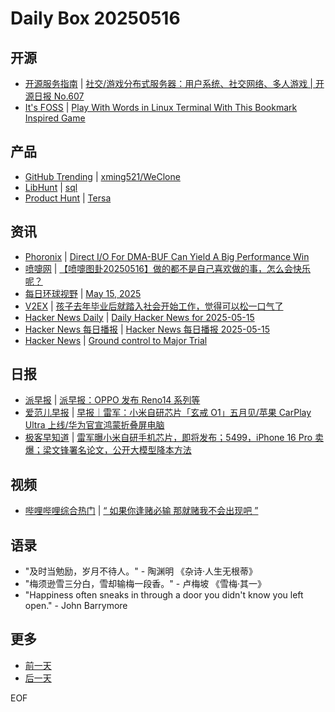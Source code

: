 # Daily Box 20250516

## 开源
- [开源服务指南](https://osguider.com/blog/) | [社交/游戏分布式服务器：用户系统、社交网络、多人游戏 | 开源日报 No.607](https://osguider.com/blog/post/daily/daily-607/)
- [It's FOSS](https://itsfoss.com/) | [Play With Words in Linux Terminal With This Bookmark Inspired Game](https://itsfoss.com/sausage/)

## 产品
- [GitHub Trending](https://github.com/trending?since=daily) | [xming521/WeClone](https://github.com/xming521/WeClone)
- [LibHunt](https://www.libhunt.com/) | [sql](https://www.libhunt.com/r/sql)
- [Product Hunt](https://www.producthunt.com) | [Tersa](https://www.producthunt.com/posts/tersa)

## 资讯
- [Phoronix](https://www.phoronix.com/) | [Direct I/O For DMA-BUF Can Yield A Big Performance Win](https://www.phoronix.com/news/Direct-IO-DMA-BUF)
- [喷嚏网](http://www.dapenti.com/blog/blog.asp?subjectid=70&name=xilei) | [【喷嚏图卦20250516】做的都不是自己喜欢做的事，怎么会快乐呢？](http://www.dapenti.com/blog/more.asp?name=xilei&id=185992)
- [每日环球视野](https://idai.ly/) | [May 15, 2025](http://m.idai.ly/se/a193iG?1747238400)
- [V2EX](https://www.v2ex.com/) | [孩子去年毕业后就踏入社会开始工作，觉得可以松一口气了](https://www.v2ex.com/t/1132206)
- [Hacker News Daily](https://www.daemonology.net/hn-daily/) | [Daily Hacker News for 2025-05-15](https://www.daemonology.net/hn-daily/2025-05-15.html)
- [Hacker News 每日播报](https://hacker-news.agi.li/) | [Hacker News 每日播报 2025-05-15](https://hacker-news.agi.li/post/2025-05-15)
- [Hacker News](https://news.ycombinator.com/front) | [Ground control to Major Trial](https://news.ycombinator.com/item?id=44004388)

## 日报
- [派早报](https://sspai.com/tag/%E6%B4%BE%E6%97%A9%E6%8A%A5) | [派早报：OPPO 发布 Reno14 系列等](https://sspai.com/post/99252)
- [爱范儿早报](https://www.ifanr.com/category/ifanrnews) | [早报｜雷军：小米自研芯片「玄戒 O1」五月见/苹果 CarPlay Ultra 上线/华为官宣鸿蒙折叠屏电脑](https://www.ifanr.com/1623938)
- [极客早知道](https://www.geekpark.net/column/74) | [雷军曝小米自研手机芯片，即将发布；5499，iPhone 16 Pro 卖爆；梁文锋署名论文，公开大模型降本方法](https://www.geekpark.net/news/349300)

## 视频
- [哔哩哔哩综合热门](https://www.bilibili.com/v/popular/all/) | [“ 如果你逢赌必输 那就赌我不会出现吧 ”](https://b23.tv/BV1x3Exz2EL2)

## 语录
- "及时当勉励，岁月不待人。" - 陶渊明 《杂诗·人生无根蒂》
- "梅须逊雪三分白，雪却输梅一段香。" - 卢梅坡 《雪梅·其一》
- "Happiness often sneaks in through a door you didn't know you left open." - John Barrymore

## 更多
- [前一天](daily-box-20250515.md)
- [后一天](daily-box-20250517.md)

EOF